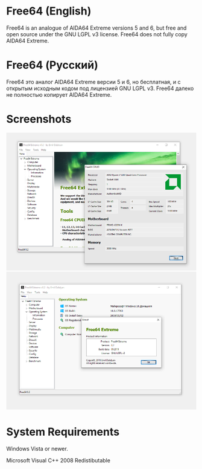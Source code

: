 # Free64 (English)
Free64 is an analogue of AIDA64 Extreme versions 5 and 6, but free and open source under the GNU LGPL v3 license.
Free64 does not fully copy AIDA64 Extreme.


# Free64 (Русский)

Free64 это аналог AIDA64 Extreme версии 5 и 6, но бесплатная, и с открытым исходным кодом под лицензией GNU LGPL v3.
Free64 далеко не полностью копирует AIDA64 Extreme. 

# Screenshots

![Image | Изображение](SCREEN.png?raw=true "Screenshot")
![Image | Изображение](SCREEN2.png?raw=true "Screenshot")

# System Requirements

Windows Vista or newer.

Microsoft Visual C++ 2008 Redistibutable
